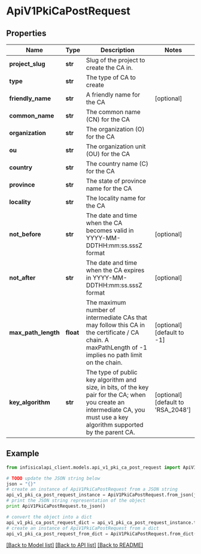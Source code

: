 # ApiV1PkiCaPostRequest


## Properties
Name | Type | Description | Notes
------------ | ------------- | ------------- | -------------
**project_slug** | **str** | Slug of the project to create the CA in. | 
**type** | **str** | The type of CA to create | 
**friendly_name** | **str** | A friendly name for the CA | [optional] 
**common_name** | **str** | The common name (CN) for the CA | 
**organization** | **str** | The organization (O) for the CA | 
**ou** | **str** | The organization unit (OU) for the CA | 
**country** | **str** | The country name (C) for the CA | 
**province** | **str** | The state of province name for the CA | 
**locality** | **str** | The locality name for the CA | 
**not_before** | **str** | The date and time when the CA becomes valid in YYYY-MM-DDTHH:mm:ss.sssZ format | [optional] 
**not_after** | **str** | The date and time when the CA expires in YYYY-MM-DDTHH:mm:ss.sssZ format | [optional] 
**max_path_length** | **float** | The maximum number of intermediate CAs that may follow this CA in the certificate / CA chain. A maxPathLength of -1 implies no path limit on the chain. | [optional] [default to -1]
**key_algorithm** | **str** | The type of public key algorithm and size, in bits, of the key pair for the CA; when you create an intermediate CA, you must use a key algorithm supported by the parent CA. | [optional] [default to 'RSA_2048']

## Example

```python
from infisicalapi_client.models.api_v1_pki_ca_post_request import ApiV1PkiCaPostRequest

# TODO update the JSON string below
json = "{}"
# create an instance of ApiV1PkiCaPostRequest from a JSON string
api_v1_pki_ca_post_request_instance = ApiV1PkiCaPostRequest.from_json(json)
# print the JSON string representation of the object
print ApiV1PkiCaPostRequest.to_json()

# convert the object into a dict
api_v1_pki_ca_post_request_dict = api_v1_pki_ca_post_request_instance.to_dict()
# create an instance of ApiV1PkiCaPostRequest from a dict
api_v1_pki_ca_post_request_from_dict = ApiV1PkiCaPostRequest.from_dict(api_v1_pki_ca_post_request_dict)
```
[[Back to Model list]](../README.md#documentation-for-models) [[Back to API list]](../README.md#documentation-for-api-endpoints) [[Back to README]](../README.md)



